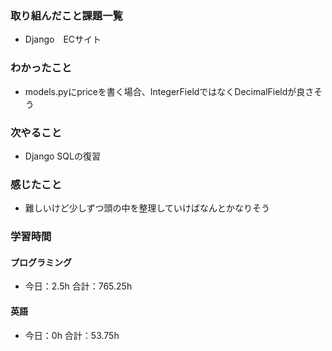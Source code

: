 ### 取り組んだこと課題一覧
- Django　ECサイト
### わかったこと
- models.pyにpriceを書く場合、IntegerFieldではなくDecimalFieldが良さそう
### 次やること
- Django  SQLの復習
### 感じたこと
- 難しいけど少しずつ頭の中を整理していけばなんとかなりそう
### 学習時間
#### プログラミング
- 今日：2.5h 合計：765.25h
#### 英語
- 今日：0h 合計：53.75h